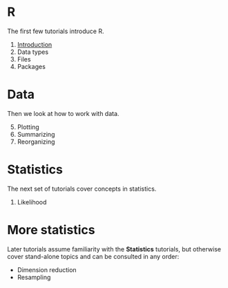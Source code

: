 # R

The first few tutorials introduce R.

1. [Introduction](Introduction.html)
2. Data types
3. Files
4. Packages

# Data

Then we look at how to work with data.

5. Plotting
6. Summarizing
7. Reorganizing

# Statistics

The next set of tutorials cover concepts in statistics.

1. Likelihood

# More statistics

Later tutorials assume familiarity with the **Statistics** tutorials, but otherwise cover stand-alone topics and can be consulted in any order:

* Dimension reduction
* Resampling
